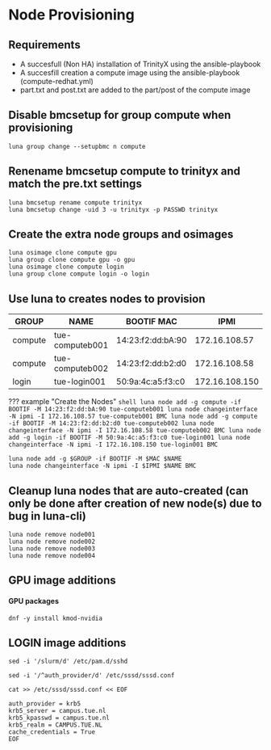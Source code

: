 # Node Provisioning

## Requirements

- A succesfull (Non HA) installation of TrinityX using the ansible-playbook
- A succesfill creation a compute image using the ansible-playbook (compute-redhat.yml)
- part.txt and post.txt are added to the part/post of the compute image

## Disable bmcsetup for group compute when provisioning

```shell
luna group change --setupbmc n compute
```

## Renename bmcsetup compute to trinityx and match the pre.txt settings
```shell
luna bmcsetup rename compute trinityx
luna bmcsetup change -uid 3 -u trinityx -p PASSWD trinityx
```

## Create the extra node groups and osimages
```shell
luna osimage clone compute gpu
luna group clone compute gpu -o gpu
luna osimage clone compute login
luna group clone compute login -o login
```

## Use luna to creates nodes to provision

| GROUP       | NAME                  | BOOTIF MAC        | IPMI            |
|---------    |-----------------------|-------------------|-----------------|
| compute     | tue-computeb001       | 14:23:f2:dd:bA:90 | 172.16.108.57   | 
| compute     | tue-computeb002       | 14:23:f2:dd:b2:d0 | 172.16.108.58   |
| login       | tue-login001          | 50:9a:4c:a5:f3:c0 | 172.16.108.150  |


??? example "Create the Nodes"
    ```shell
    luna node add -g compute -if BOOTIF -M 14:23:f2:dd:bA:90 tue-computeb001
    luna node changeinterface -N ipmi -I 172.16.108.57 tue-computeb001 BMC
    luna node add -g compute -if BOOTIF -M 14:23:f2:dd:b2:d0 tue-computeb002
    luna node changeinterface -N ipmi -I 172.16.108.58 tue-computeb002 BMC
    luna node add -g login -if BOOTIF -M 50:9a:4c:a5:f3:c0 tue-login001
    luna node changeinterface -N ipmi -I 172.16.108.150 tue-login001 BMC
    ```        

```shell
luna node add -g $GROUP -if BOOTIF -M $MAC $NAME
luna node changeinterface -N ipmi -I $IPMI $NAME BMC
```

## Cleanup luna nodes that are auto-created (can only be done after creation of new node(s) due to bug in luna-cli)
```shell
luna node remove node001
luna node remove node002
luna node remove node003
luna node remove node004
```

## GPU image additions

#### GPU packages
```
dnf -y install kmod-nvidia
```

## LOGIN image additions
```
sed -i '/slurm/d' /etc/pam.d/sshd
```

```
sed -i '/^auth_provider/d' /etc/sssd/sssd.conf

cat >> /etc/sssd/sssd.conf << EOF

auth_provider = krb5
krb5_server = campus.tue.nl
krb5_kpasswd = campus.tue.nl
krb5_realm = CAMPUS.TUE.NL
cache_credentials = True
EOF
```

